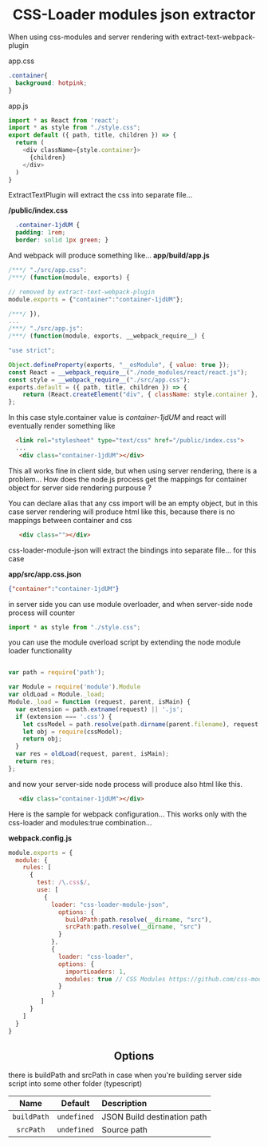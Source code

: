 <!-- [![coverage][cover]][cover-url] -->

<div align="center">
 <h1>CSS-Loader modules json extractor</h1>
</div>

When using css-modules and server rendering with extract-text-webpack-plugin

app.css

```css
.container{
  background: hotpink;
}
```

app.js

```js
import * as React from 'react';
import * as style from "./style.css";
export default ({ path, title, children }) => {
  return (
    <div className={style.container}>
      {children}
    </div>
  )
}
```

ExtractTextPlugin will extract the css into separate file...

**/public/index.css**

```css
  .container-1jdUM {
  padding: 1rem;
  border: solid 1px green; }
```
And webpack will produce something like...
**app/build/app.js**
```js
/***/ "./src/app.css":
/***/ (function(module, exports) {

// removed by extract-text-webpack-plugin
module.exports = {"container":"container-1jdUM"};

/***/ }),
...
/***/ "./src/app.js":
/***/ (function(module, exports, __webpack_require__) {

"use strict";

Object.defineProperty(exports, "__esModule", { value: true });
const React = __webpack_require__("./node_modules/react/react.js");
const style = __webpack_require__("./src/app.css");
exports.default = ({ path, title, children }) => {
    return (React.createElement("div", { className: style.container }, children));
};

```
In this case style.container value is *container-1jdUM*
and react will eventually render something like
```html
  <link rel="stylesheet" type="text/css" href="/public/index.css">
  ...
   <div class="container-1jdUM"></div>

```

This all works fine in client side, but when using server rendering, there is a problem...
How does the node.js process get the mappings for container object for server side rendering purpouse ?

You can declare alias that any css import will be an empty object, but in this case server rendering will produce html like this, because there is no mappings between container and css
```html
   <div class=""></div>
```

css-loader-module-json will extract the bindings into separate file... for this case

**app/src/app.css.json**
```json
{"container":"container-1jdUM"}
```

in server side you can use module overloader, and when server-side node process will counter
```js
import * as style from "./style.css";
```
you can use the module overload script by extending the node module loader functionality

```js

var path = require('path');

var Module = require('module').Module
var oldLoad = Module._load;
Module._load = function (request, parent, isMain) {
  var extension = path.extname(request) || '.js';
  if (extension === '.css') {
    let cssModel = path.resolve(path.dirname(parent.filename), request + '.json');
    let obj = require(cssModel);
    return obj;
  }
  var res = oldLoad(request, parent, isMain);
  return res;
};

```

and now your server-side node process will produce also html like this.
```html
   <div class="container-1jdUM"></div>
```

Here is the sample for webpack configuration...
This works only with the css-loader and modules:true combination...

**webpack.config.js**
```js
module.exports = {
  module: {
    rules: [
      {
        test: /\.css$/,
        use: [
          {
            loader: "css-loader-module-json",
              options: {
                buildPath:path.resolve(__dirname, "src"),
                srcPath:path.resolve(__dirname, "src")
              }
            },
            {
              loader: "css-loader",
              options: {
                importLoaders: 1,
                modules: true // CSS Modules https://github.com/css-modules/css-modules
              }
            }
         ]
      }
    ]
  }
}
```

<h2 align="center">Options</h2>

there is buildPath and srcPath in case when you're building server side script into some other folder (typescript)

|Name|Default|Description|
|:--:|:-----:|:----------|
|`buildPath`|`undefined`|JSON Build destination path|
|`srcPath`|`undefined`|Source path|
